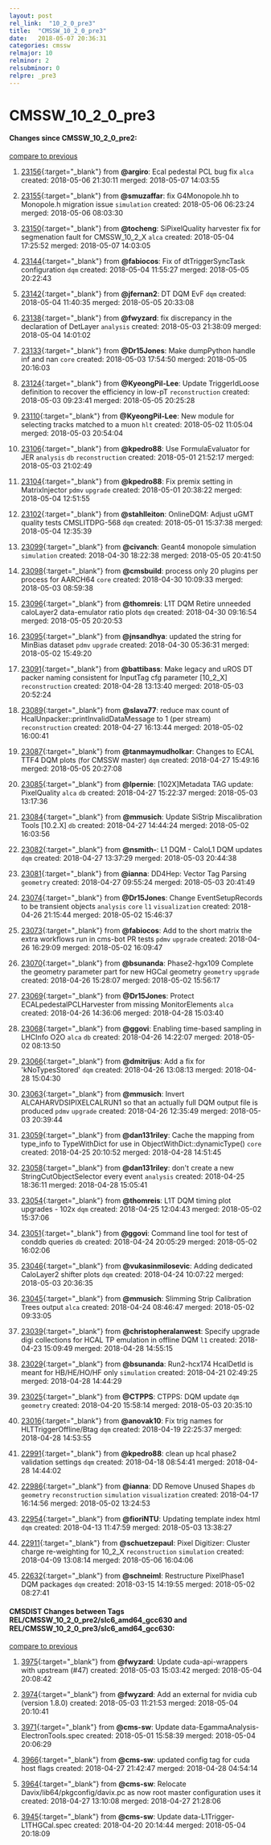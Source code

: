 ```yaml
---
layout: post
rel_link:  "10_2_0_pre3"
title:  "CMSSW_10_2_0_pre3"
date:   2018-05-07 20:36:31
categories: cmssw
relmajor: 10
relminor: 2
relsubminor: 0
relpre: _pre3
---
```


# CMSSW_10_2_0_pre3
#### Changes since CMSSW_10_2_0_pre2:
[compare to previous](https://github.com/cms-sw/cmssw/compare/CMSSW_10_2_0_pre2...CMSSW_10_2_0_pre3)



1. [23156](http://github.com/cms-sw/cmssw/pull/23156){:target="_blank"}  from **@argiro**: Ecal pedestal PCL bug fix `alca`  created: 2018-05-06 21:30:11 merged: 2018-05-07 14:03:55



2. [23155](http://github.com/cms-sw/cmssw/pull/23155){:target="_blank"}  from **@smuzaffar**: fix G4Monopole.hh to Monopole.h migration issue `simulation`  created: 2018-05-06 06:23:24 merged: 2018-05-06 08:03:30



3. [23150](http://github.com/cms-sw/cmssw/pull/23150){:target="_blank"}  from **@tocheng**: SiPixelQuality harvester fix for segmenation fault for CMSSW_10_2_X `alca`  created: 2018-05-04 17:25:52 merged: 2018-05-07 14:03:05



4. [23144](http://github.com/cms-sw/cmssw/pull/23144){:target="_blank"}  from **@fabiocos**: Fix of dtTriggerSyncTask configuration `dqm`  created: 2018-05-04 11:55:27 merged: 2018-05-05 20:22:43



5. [23142](http://github.com/cms-sw/cmssw/pull/23142){:target="_blank"}  from **@jfernan2**: DT DQM EvF `dqm`  created: 2018-05-04 11:40:35 merged: 2018-05-05 20:33:08



6. [23138](http://github.com/cms-sw/cmssw/pull/23138){:target="_blank"}  from **@fwyzard**: fix discrepancy in the declaration of DetLayer `analysis`  created: 2018-05-03 21:38:09 merged: 2018-05-04 14:01:02



7. [23133](http://github.com/cms-sw/cmssw/pull/23133){:target="_blank"}  from **@Dr15Jones**: Make dumpPython handle inf and nan `core`  created: 2018-05-03 17:54:50 merged: 2018-05-05 20:16:03



8. [23124](http://github.com/cms-sw/cmssw/pull/23124){:target="_blank"}  from **@KyeongPil-Lee**: Update TriggerIdLoose definition to recover the efficiency in low-pT `reconstruction`  created: 2018-05-03 09:23:41 merged: 2018-05-05 20:25:28



9. [23110](http://github.com/cms-sw/cmssw/pull/23110){:target="_blank"}  from **@KyeongPil-Lee**: New module for selecting tracks matched to a muon `hlt`  created: 2018-05-02 11:05:04 merged: 2018-05-03 20:54:04



10. [23106](http://github.com/cms-sw/cmssw/pull/23106){:target="_blank"}  from **@kpedro88**: Use FormulaEvaluator for JER `analysis`  `db`  `reconstruction`  created: 2018-05-01 21:52:17 merged: 2018-05-03 21:02:49



11. [23104](http://github.com/cms-sw/cmssw/pull/23104){:target="_blank"}  from **@kpedro88**: Fix premix setting in MatrixInjector `pdmv`  `upgrade`  created: 2018-05-01 20:38:22 merged: 2018-05-04 12:51:55



12. [23102](http://github.com/cms-sw/cmssw/pull/23102){:target="_blank"}  from **@stahlleiton**: OnlineDQM: Adjust uGMT quality tests CMSLITDPG-568 `dqm`  created: 2018-05-01 15:37:38 merged: 2018-05-04 12:35:39



13. [23099](http://github.com/cms-sw/cmssw/pull/23099){:target="_blank"}  from **@civanch**: Geant4 monopole simulation `simulation`  created: 2018-04-30 18:22:38 merged: 2018-05-05 20:41:50



14. [23098](http://github.com/cms-sw/cmssw/pull/23098){:target="_blank"}  from **@cmsbuild**: process only 20 plugins per process for AARCH64 `core`  created: 2018-04-30 10:09:33 merged: 2018-05-03 08:59:38



15. [23096](http://github.com/cms-sw/cmssw/pull/23096){:target="_blank"}  from **@thomreis**: L1T DQM Retire unneeded caloLayer2 data-emulator ratio plots `dqm`  created: 2018-04-30 09:16:54 merged: 2018-05-05 20:20:53



16. [23095](http://github.com/cms-sw/cmssw/pull/23095){:target="_blank"}  from **@jnsandhya**: updated the string for MinBias dataset `pdmv`  `upgrade`  created: 2018-04-30 05:36:31 merged: 2018-05-02 15:49:20



17. [23091](http://github.com/cms-sw/cmssw/pull/23091){:target="_blank"}  from **@battibass**: Make legacy and uROS DT packer naming consistent for InputTag cfg parameter [10_2_X] `reconstruction`  created: 2018-04-28 13:13:40 merged: 2018-05-03 20:52:24



18. [23089](http://github.com/cms-sw/cmssw/pull/23089){:target="_blank"}  from **@slava77**:  reduce max count of HcalUnpacker::printInvalidDataMessage to 1 (per stream) `reconstruction`  created: 2018-04-27 16:13:44 merged: 2018-05-02 16:00:41



19. [23087](http://github.com/cms-sw/cmssw/pull/23087){:target="_blank"}  from **@tanmaymudholkar**: Changes to ECAL TTF4 DQM plots (for CMSSW master) `dqm`  created: 2018-04-27 15:49:16 merged: 2018-05-05 20:27:08



20. [23085](http://github.com/cms-sw/cmssw/pull/23085){:target="_blank"}  from **@lpernie**: [102X]Metadata TAG update: PixelQuality `alca`  `db`  created: 2018-04-27 15:22:37 merged: 2018-05-03 13:17:36



21. [23084](http://github.com/cms-sw/cmssw/pull/23084){:target="_blank"}  from **@mmusich**: Update SiStrip Miscalibration Tools [10.2.X] `db`  created: 2018-04-27 14:44:24 merged: 2018-05-02 16:03:56



22. [23082](http://github.com/cms-sw/cmssw/pull/23082){:target="_blank"}  from **@nsmith-**: L1 DQM - CaloL1 DQM updates `dqm`  created: 2018-04-27 13:37:29 merged: 2018-05-03 20:44:38



23. [23081](http://github.com/cms-sw/cmssw/pull/23081){:target="_blank"}  from **@ianna**: DD4Hep: Vector Tag Parsing `geometry`  created: 2018-04-27 09:55:24 merged: 2018-05-03 20:41:49



24. [23074](http://github.com/cms-sw/cmssw/pull/23074){:target="_blank"}  from **@Dr15Jones**: Change EventSetupRecords to be transient objects `analysis`  `core`  `l1`  `visualization`  created: 2018-04-26 21:15:44 merged: 2018-05-02 15:46:37



25. [23073](http://github.com/cms-sw/cmssw/pull/23073){:target="_blank"}  from **@fabiocos**: Add to the short matrix the extra workflows run in cms-bot PR tests `pdmv`  `upgrade`  created: 2018-04-26 16:29:09 merged: 2018-05-02 16:09:47



26. [23070](http://github.com/cms-sw/cmssw/pull/23070){:target="_blank"}  from **@bsunanda**: Phase2-hgx109  Complete the geometry parameter part for new HGCal geometry `geometry`  `upgrade`  created: 2018-04-26 15:28:07 merged: 2018-05-02 15:56:17



27. [23069](http://github.com/cms-sw/cmssw/pull/23069){:target="_blank"}  from **@Dr15Jones**: Protect ECALpedestalPCLHarvester from missing MonitorElements `alca`  created: 2018-04-26 14:36:06 merged: 2018-04-28 15:03:40



28. [23068](http://github.com/cms-sw/cmssw/pull/23068){:target="_blank"}  from **@ggovi**: Enabling time-based sampling in LHCInfo O2O `alca`  `db`  created: 2018-04-26 14:22:07 merged: 2018-05-02 08:13:50



29. [23066](http://github.com/cms-sw/cmssw/pull/23066){:target="_blank"}  from **@dmitrijus**: Add a fix for 'kNoTypesStored' `dqm`  created: 2018-04-26 13:08:13 merged: 2018-04-28 15:04:30



30. [23063](http://github.com/cms-sw/cmssw/pull/23063){:target="_blank"}  from **@mmusich**: Invert ALCAHARVDSIPIXELCALRUN1 so that an actually full DQM output file is produced `pdmv`  `upgrade`  created: 2018-04-26 12:35:49 merged: 2018-05-03 20:39:44



31. [23059](http://github.com/cms-sw/cmssw/pull/23059){:target="_blank"}  from **@dan131riley**: Cache the mapping from type_info to TypeWithDict for use in ObjectWithDict::dynamicType() `core`  created: 2018-04-25 20:10:52 merged: 2018-04-28 14:51:45



32. [23058](http://github.com/cms-sw/cmssw/pull/23058){:target="_blank"}  from **@dan131riley**: don't create a new StringCutObjectSelector every event `analysis`  created: 2018-04-25 18:36:11 merged: 2018-04-28 15:05:41



33. [23054](http://github.com/cms-sw/cmssw/pull/23054){:target="_blank"}  from **@thomreis**: L1T DQM timing plot upgrades - 102x `dqm`  created: 2018-04-25 12:04:43 merged: 2018-05-02 15:37:06



34. [23051](http://github.com/cms-sw/cmssw/pull/23051){:target="_blank"}  from **@ggovi**: Command line tool for test of conddb queries `db`  created: 2018-04-24 20:05:29 merged: 2018-05-02 16:02:06



35. [23046](http://github.com/cms-sw/cmssw/pull/23046){:target="_blank"}  from **@vukasinmilosevic**: Adding dedicated CaloLayer2 shifter plots `dqm`  created: 2018-04-24 10:07:22 merged: 2018-05-03 20:36:35



36. [23045](http://github.com/cms-sw/cmssw/pull/23045){:target="_blank"}  from **@mmusich**: Slimming Strip Calibration Trees output `alca`  created: 2018-04-24 08:46:47 merged: 2018-05-02 09:33:05



37. [23039](http://github.com/cms-sw/cmssw/pull/23039){:target="_blank"}  from **@christopheralanwest**: Specify upgrade digi collections for HCAL TP emulation in offline DQM `l1`  created: 2018-04-23 15:09:49 merged: 2018-04-28 14:55:15



38. [23029](http://github.com/cms-sw/cmssw/pull/23029){:target="_blank"}  from **@bsunanda**: Run2-hcx174 HcalDetId is meant for HB/HE/HO/HF only `simulation`  created: 2018-04-21 02:49:25 merged: 2018-04-28 14:44:29



39. [23025](http://github.com/cms-sw/cmssw/pull/23025){:target="_blank"}  from **@CTPPS**: CTPPS: DQM update `dqm`  `geometry`  created: 2018-04-20 15:58:14 merged: 2018-05-03 20:35:10



40. [23016](http://github.com/cms-sw/cmssw/pull/23016){:target="_blank"}  from **@anovak10**: Fix trig names for HLTTriggerOffline/Btag `dqm`  created: 2018-04-19 22:25:37 merged: 2018-04-28 14:53:55



41. [22991](http://github.com/cms-sw/cmssw/pull/22991){:target="_blank"}  from **@kpedro88**: clean up hcal phase2 validation settings `dqm`  created: 2018-04-18 08:54:41 merged: 2018-04-28 14:44:02



42. [22986](http://github.com/cms-sw/cmssw/pull/22986){:target="_blank"}  from **@ianna**: DD Remove Unused Shapes `db`  `geometry`  `reconstruction`  `simulation`  `visualization`  created: 2018-04-17 16:14:56 merged: 2018-05-02 13:24:53



43. [22954](http://github.com/cms-sw/cmssw/pull/22954){:target="_blank"}  from **@fioriNTU**: Updating template index html `dqm`  created: 2018-04-13 11:47:59 merged: 2018-05-03 13:38:27



44. [22911](http://github.com/cms-sw/cmssw/pull/22911){:target="_blank"}  from **@schuetzepaul**: Pixel Digitizer: Cluster charge re-weighting for 10_2_X `reconstruction`  `simulation`  created: 2018-04-09 13:08:14 merged: 2018-05-06 16:04:06



45. [22632](http://github.com/cms-sw/cmssw/pull/22632){:target="_blank"}  from **@schneiml**: Restructure PixelPhase1 DQM packages `dqm`  created: 2018-03-15 14:19:55 merged: 2018-05-02 08:27:41



#### CMSDIST Changes between Tags REL/CMSSW_10_2_0_pre2/slc6_amd64_gcc630 and REL/CMSSW_10_2_0_pre3/slc6_amd64_gcc630:
[compare to previous](https://github.com/cms-sw/cmsdist/compare/REL/CMSSW_10_2_0_pre2/slc6_amd64_gcc630...REL/CMSSW_10_2_0_pre3/slc6_amd64_gcc630)



1. [3975](http://github.com/cms-sw/cmsdist/pull/3975){:target="_blank"}  from **@fwyzard**: Update cuda-api-wrappers with upstream (#47) created: 2018-05-03 15:03:42 merged: 2018-05-04 20:08:42

2. [3974](http://github.com/cms-sw/cmsdist/pull/3974){:target="_blank"}  from **@fwyzard**: Add an external for nvidia cub (version 1.8.0) created: 2018-05-03 11:21:53 merged: 2018-05-04 20:10:41

3. [3971](http://github.com/cms-sw/cmsdist/pull/3971){:target="_blank"}  from **@cms-sw**: Update data-EgammaAnalysis-ElectronTools.spec created: 2018-05-01 15:58:39 merged: 2018-05-04 20:06:29

4. [3966](http://github.com/cms-sw/cmsdist/pull/3966){:target="_blank"}  from **@cms-sw**: updated config tag for cuda host flags created: 2018-04-27 21:42:47 merged: 2018-04-28 04:54:14

5. [3964](http://github.com/cms-sw/cmsdist/pull/3964){:target="_blank"}  from **@cms-sw**: Relocate Davix/lib64/pkgconfig/davix.pc as now root master configuration uses it created: 2018-04-27 13:10:08 merged: 2018-04-27 21:28:06

6. [3945](http://github.com/cms-sw/cmsdist/pull/3945){:target="_blank"}  from **@cms-sw**: Update data-L1Trigger-L1THGCal.spec created: 2018-04-20 20:14:44 merged: 2018-05-04 20:18:09
